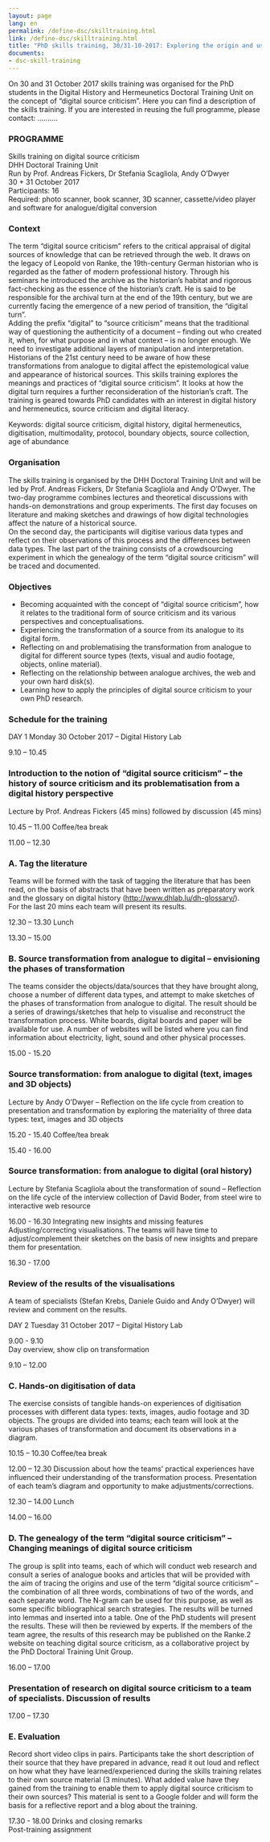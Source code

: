 ```yaml
---
layout: page
lang: en
permalink: /define-dsc/skilltraining.html
link: /define-dsc/skilltraining.html
title: "PhD skills training, 30/31-10-2017: Exploring the origin and use of the term  \"digital source criticism\""
documents:
- dsc-skill-training
---
```



On 30 and 31 October 2017 skills training was organised for the PhD students in the Digital History and Hermeunetics Doctoral Training Unit on the concept of “digital source criticism”. Here you can find a description of the skills training.
If you are interested in reusing the full programme, please contact: ..........

<!-- more -->

### PROGRAMME
Skills training on digital source criticism  
DHH Doctoral Training Unit  
Run by Prof. Andreas Fickers, Dr Stefania Scagliola, Andy O’Dwyer  
30 + 31 October 2017  
Participants: 16  
Required: photo scanner, book scanner, 3D scanner, cassette/video player and software for analogue/digital conversion

### Context

The term “digital source criticism” refers to the critical appraisal of digital sources of knowledge that can be retrieved through the web. It draws on the legacy of Leopold von Ranke, the 19th-century German historian who is regarded as the father of modern professional history. Through his seminars he introduced the archive as the historian’s habitat and rigorous fact-checking as the essence of the historian’s craft. He is said to be responsible for the archival turn at the end of the 19th century, but we are currently facing the emergence of a new period of transition, the “digital turn”.  
Adding the prefix “digital” to “source criticism” means that the traditional way of questioning the authenticity of a document – finding out who created it, when, for what purpose and in what context – is no longer enough. We need to investigate additional layers of manipulation and interpretation. Historians of the 21st century need to be aware of how these transformations from analogue to digital affect the epistemological value and appearance of historical sources. This skills training explores the meanings and practices of “digital source criticism”. It looks at how the digital turn requires a further reconsideration of the historian’s craft. The training is geared towards PhD candidates with an interest in digital history and hermeneutics, source criticism and digital literacy.

Keywords: digital source criticism, digital history, digital hermeneutics, digitisation, multimodality, protocol, boundary objects, source collection, age of abundance

### Organisation

The skills training is organised by the DHH Doctoral Training Unit and will be led by Prof. Andreas Fickers, Dr Stefania Scagliola and Andy O’Dwyer. The two-day programme combines lectures and theoretical discussions with hands-on demonstrations and group experiments. The first day focuses on literature and making sketches and drawings of how digital technologies affect the nature of a historical source.  
On the second day, the participants will digitise various data types and reflect on their observations of this process and the differences between data types. The last part of the training consists of a crowdsourcing experiment in which the genealogy of the term “digital source criticism” will be traced and documented.

### Objectives

- Becoming acquainted with the concept of “digital source criticism”, how it relates to the traditional form of source criticism and its various perspectives and conceptualisations.
- Experiencing the transformation of a source from its analogue to its digital form.
- Reflecting on and problematising the transformation from analogue to digital for different source types (texts, visual and audio footage, objects, online material).
- Reflecting on the relationship between analogue archives, the web and your own hard disk(s).
- Learning how to apply the principles of digital source criticism to your own PhD research.

### Schedule for the training

DAY 1 Monday 30 October 2017 – Digital History Lab

9.10 – 10.45

### Introduction to the notion of “digital source criticism” – the history of source criticism and its problematisation from a digital history perspective
Lecture by Prof. Andreas Fickers (45 mins) followed by discussion (45 mins)

10.45 – 11.00
Coffee/tea break

11.00 – 12.30
### A. Tag the literature

Teams will be formed with the task of tagging the literature that has been read, on the basis of abstracts that have been written as preparatory work and the glossary on digital history (http://www.dhlab.lu/dh-glossary/).  
For the last 20 mins each team will present its results.

12.30 – 13.30
Lunch

13.30 – 15.00
### B. Source transformation from analogue to digital – envisioning the phases of transformation

The teams consider the objects/data/sources that they have brought along, choose a number of different data types, and attempt to make sketches of the phases of transformation from analogue to digital. The result should be a series of drawings/sketches that help to visualise and reconstruct the transformation process. White boards, digital boards and paper will be available for use. A number of websites will be listed where you can find information about electricity, light, sound and other physical processes.

15.00 - 15.20
### Source transformation: from analogue to digital (text, images and 3D objects)

Lecture by Andy O’Dwyer – Reflection on the life cycle from creation to presentation and transformation by exploring the materiality of three data types: text, images and 3D objects

15.20 - 15.40
Coffee/tea break

15.40 - 16.00
### Source transformation: from analogue to digital (oral history)

Lecture by Stefania Scagliola about the transformation of sound – Reflection on the life cycle of the interview collection of David Boder, from steel wire to interactive web resource  

16.00 - 16.30
Integrating new insights and missing features  
Adjusting/correcting visualisations. The teams will have time to adjust/complement their sketches on the basis of new insights and prepare them for presentation.

16.30 - 17.00
### Review of the results of the visualisations

A team of specialists (Stefan Krebs, Daniele Guido and Andy O’Dwyer) will review and comment on the results.



DAY 2 Tuesday 31 October 2017 – Digital History Lab

9.00 - 9.10  
Day overview, show clip on transformation

9.10 – 12.00

### C. Hands-on digitisation of data

The exercise consists of tangible hands-on experiences of digitisation processes with different data types: texts, images, audio footage and 3D objects. The groups are divided into teams; each team will look at the various phases of transformation and document its observations in a diagram.

10.15 – 10.30
Coffee/tea break

12.00 – 12.30 Discussion about how the teams’ practical experiences have influenced their understanding of the transformation process. Presentation of each team’s diagram and opportunity to make adjustments/corrections.

12.30 – 14.00
Lunch

14.00 – 16.00

### D. The genealogy of the term “digital source criticism” – Changing meanings of digital source criticism

The group is split into teams, each of which will conduct web research and consult a series of analogue books and articles that will be provided with the aim of tracing the origins and use of the term “digital source criticism” – the combination of all three words, combinations of two of the words, and each separate word. The N-gram can be used for this purpose, as well as some specific bibliographical search strategies. The results will be turned into lemmas and inserted into a table. One of the PhD students will present the results. These will then be reviewed by experts. If the members of the team agree, the results of this research may be published on the Ranke.2 website on teaching digital source criticism, as a collaborative project by the PhD Doctoral Training Unit Group.

16.00 – 17.00

### Presentation of research on digital source criticism to a team of specialists. Discussion of results


17.00 – 17.30

### E. Evaluation

Record short video clips in pairs. Participants take the short description of their source that they have prepared in advance, read it out loud and reflect on how what they have learned/experienced during the skills training relates to their own source material (3 minutes). What added value have they gained from the training to enable them to apply digital source criticism to their own sources? This material is sent to a Google folder and will form the basis for a reflective report and a blog about the training.  

17.30 - 18.00
Drinks and closing remarks  
Post-training assignment
